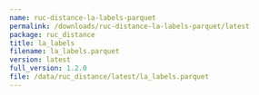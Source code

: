 ```yaml
---
name: ruc-distance-la-labels-parquet
permalink: /downloads/ruc-distance-la-labels-parquet/latest
package: ruc_distance
title: la_labels
filename: la_labels.parquet
version: latest
full_version: 1.2.0
file: /data/ruc_distance/latest/la_labels.parquet
---
```

